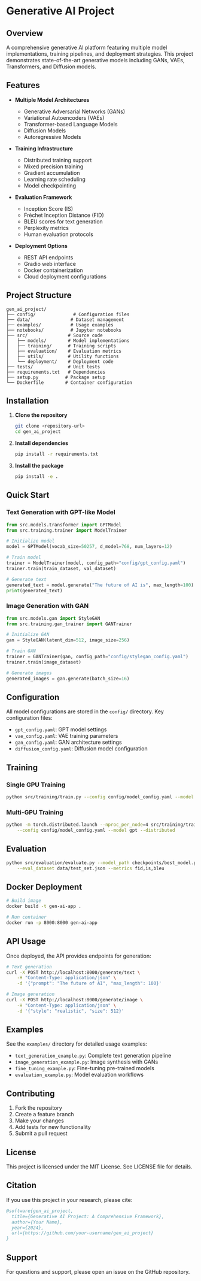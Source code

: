 # Generative AI Project

## Overview

A comprehensive generative AI platform featuring multiple model implementations, training pipelines, and deployment strategies. This project demonstrates state-of-the-art generative models including GANs, VAEs, Transformers, and Diffusion models.

## Features

- **Multiple Model Architectures**
  - Generative Adversarial Networks (GANs)
  - Variational Autoencoders (VAEs)
  - Transformer-based Language Models
  - Diffusion Models
  - Autoregressive Models

- **Training Infrastructure**
  - Distributed training support
  - Mixed precision training
  - Gradient accumulation
  - Learning rate scheduling
  - Model checkpointing

- **Evaluation Framework**
  - Inception Score (IS)
  - Fréchet Inception Distance (FID)
  - BLEU scores for text generation
  - Perplexity metrics
  - Human evaluation protocols

- **Deployment Options**
  - REST API endpoints
  - Gradio web interface
  - Docker containerization
  - Cloud deployment configurations

## Project Structure

```
gen_ai_project/
├── config/              # Configuration files
├── data/               # Dataset management
├── examples/           # Usage examples
├── notebooks/          # Jupyter notebooks
├── src/               # Source code
│   ├── models/        # Model implementations
│   ├── training/      # Training scripts
│   ├── evaluation/    # Evaluation metrics
│   ├── utils/         # Utility functions
│   └── deployment/    # Deployment code
├── tests/             # Unit tests
├── requirements.txt   # Dependencies
├── setup.py          # Package setup
└── Dockerfile        # Container configuration
```

## Installation

1. **Clone the repository**
   ```bash
   git clone <repository-url>
   cd gen_ai_project
   ```

2. **Install dependencies**
   ```bash
   pip install -r requirements.txt
   ```

3. **Install the package**
   ```bash
   pip install -e .
   ```

## Quick Start

### Text Generation with GPT-like Model

```python
from src.models.transformer import GPTModel
from src.training.trainer import ModelTrainer

# Initialize model
model = GPTModel(vocab_size=50257, d_model=768, num_layers=12)

# Train model
trainer = ModelTrainer(model, config_path="config/gpt_config.yaml")
trainer.train(train_dataset, val_dataset)

# Generate text
generated_text = model.generate("The future of AI is", max_length=100)
print(generated_text)
```

### Image Generation with GAN

```python
from src.models.gan import StyleGAN
from src.training.gan_trainer import GANTrainer

# Initialize GAN
gan = StyleGAN(latent_dim=512, image_size=256)

# Train GAN
trainer = GANTrainer(gan, config_path="config/stylegan_config.yaml")
trainer.train(image_dataset)

# Generate images
generated_images = gan.generate(batch_size=16)
```

## Configuration

All model configurations are stored in the `config/` directory. Key configuration files:

- `gpt_config.yaml`: GPT model settings
- `vae_config.yaml`: VAE training parameters
- `gan_config.yaml`: GAN architecture settings
- `diffusion_config.yaml`: Diffusion model configuration

## Training

### Single GPU Training

```bash
python src/training/train.py --config config/model_config.yaml --model gpt
```

### Multi-GPU Training

```bash
python -m torch.distributed.launch --nproc_per_node=4 src/training/train.py \
    --config config/model_config.yaml --model gpt --distributed
```

## Evaluation

```bash
python src/evaluation/evaluate.py --model_path checkpoints/best_model.pt \
    --eval_dataset data/test_set.json --metrics fid,is,bleu
```

## Docker Deployment

```bash
# Build image
docker build -t gen-ai-app .

# Run container
docker run -p 8000:8000 gen-ai-app
```

## API Usage

Once deployed, the API provides endpoints for generation:

```bash
# Text generation
curl -X POST http://localhost:8000/generate/text \
    -H "Content-Type: application/json" \
    -d '{"prompt": "The future of AI", "max_length": 100}'

# Image generation
curl -X POST http://localhost:8000/generate/image \
    -H "Content-Type: application/json" \
    -d '{"style": "realistic", "size": 512}'
```

## Examples

See the `examples/` directory for detailed usage examples:

- `text_generation_example.py`: Complete text generation pipeline
- `image_generation_example.py`: Image synthesis with GANs
- `fine_tuning_example.py`: Fine-tuning pre-trained models
- `evaluation_example.py`: Model evaluation workflows

## Contributing

1. Fork the repository
2. Create a feature branch
3. Make your changes
4. Add tests for new functionality
5. Submit a pull request

## License

This project is licensed under the MIT License. See LICENSE file for details.

## Citation

If you use this project in your research, please cite:

```bibtex
@software{gen_ai_project,
  title={Generative AI Project: A Comprehensive Framework},
  author={Your Name},
  year={2024},
  url={https://github.com/your-username/gen_ai_project}
}
```

## Support

For questions and support, please open an issue on the GitHub repository.
